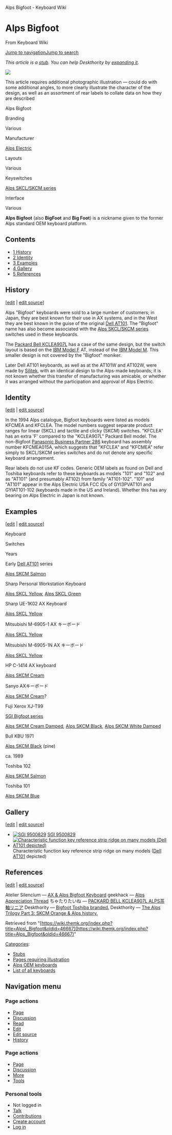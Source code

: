 Alps Bigfoot - Keyboard Wiki

Alps Bigfoot
============

From Keyboard Wiki 

[Jump to navigation](https://wiki.themk.org/index.php/Alps_Bigfoot#column-one)[Jump to search](https://wiki.themk.org/index.php/Alps_Bigfoot#searchInput)

*This article is a [stub](https://wiki.themk.org/index.php/Deskthority:stub "Deskthority:stub"). You can help Deskthority by [expanding it](https://wiki.themk.org/index.php?title=Alps_Bigfoot&action=edit).*

![](https://wiki.themk.org/images/1/1a/Template_icon--Illustration.png)

This article requires additional photographic illustration — could do with some additional angles, to more clearly illustrate the character of the design, as well as an assortment of rear labels to collate data on how they are described

Alps Bigfoot

Branding

Various

Manufacturer

[Alps Electric](https://wiki.themk.org/index.php/Alps_Electric "Alps Electric")

Layouts

Various

Keyswitches

[Alps SKCL/SKCM series](https://wiki.themk.org/index.php/Alps_SKCL/SKCM_series "Alps SKCL/SKCM series")

Interface

Various

**Alps Bigfoot** (also **BigFoot** and **Big Foot**) is a nickname given to the former Alps standard OEM keyboard platform.

Contents
--------

*   [1  History](https://wiki.themk.org/index.php/Alps_Bigfoot#History)
*   [2  Identity](https://wiki.themk.org/index.php/Alps_Bigfoot#Identity)
*   [3  Examples](https://wiki.themk.org/index.php/Alps_Bigfoot#Examples)
*   [4  Gallery](https://wiki.themk.org/index.php/Alps_Bigfoot#Gallery)
*   [5  References](https://wiki.themk.org/index.php/Alps_Bigfoot#References)

History
-------

\[[edit](https://wiki.themk.org/index.php?title=Alps_Bigfoot&veaction=edit&section=1 "Edit section: History") | [edit source](https://wiki.themk.org/index.php?title=Alps_Bigfoot&action=edit&section=1 "Edit section's source code: History")\]

Alps "Bigfoot" keyboards were sold to a large number of customers; in Japan, they are best known for their use in AX systems, and in the West they are best known in the guise of the original [Dell AT101](https://wiki.themk.org/index.php/Dell_AT101 "Dell AT101"). The "Bigfoot" name has also become associated with the [Alps SKCL/SKCM series](https://wiki.themk.org/index.php/Alps_SKCL/SKCM_series "Alps SKCL/SKCM series") switches used in these keyboards.

The [Packard Bell KCLEA907L](https://wiki.themk.org/index.php?title=Packard_Bell_KCLEA907L&action=edit&redlink=1 "Packard Bell KCLEA907L (page does not exist)") has a case of the same design, but the switch layout is based on the [IBM Model F](https://wiki.themk.org/index.php/IBM_Model_F "IBM Model F") AT, instead of the [IBM Model M](https://wiki.themk.org/index.php/IBM_Model_M "IBM Model M").<ref name="rzwv-GoldStar" /> This smaller design is not covered by the "Bigfoot" moniker.

Later Dell AT101 keyboards, as well as at the AT101W and AT102W, were made by [Silitek](https://wiki.themk.org/index.php/Silitek "Silitek"), with an identical design to the Alps-made keyboards; it is not known whether this transfer of manufacturing was amicable, or whether it was arranged without the participation and approval of Alps Electric.

Identity
--------

\[[edit](https://wiki.themk.org/index.php?title=Alps_Bigfoot&veaction=edit&section=2 "Edit section: Identity") | [edit source](https://wiki.themk.org/index.php?title=Alps_Bigfoot&action=edit&section=2 "Edit section's source code: Identity")\]

In the 1994 Alps catalogue, Bigfoot keyboards were listed as models KFCMEA and KFCLEA. The model numbers suggest separate product ranges for linear (SKCL) and tactile and clicky (SKCM) switches. "KFCLEA" has an extra 'F' compared to the "KCLEA907L" Packard Bell model. The non-Bigfoot [Panasonic Business Partner 286](https://wiki.themk.org/index.php/Panasonic_Business_Partner_286 "Panasonic Business Partner 286") keyboard has assembly number KFCMEA015A, which suggests that "KFCLEA" and "KFCMEA" refer simply to SKCL/SKCM series switches and do not denote any specific keyboard arrangement.

Rear labels do not use KF codes. Generic OEM labels as found on Dell and Toshiba keyboards refer to these keyboards as models "101"<ref name="at101-102" /> and "102"<ref name="dt-toshiba102" /> and as "AT101" (and presumably AT102) from family "AT101-102".<ref name="at101-102" /> "101" and "AT101" appear in the Alps Electric USA FCC IDs of GYI3PVAT101 and GYIAT101-102 (keyboards made in the US and Ireland). Whether this has any bearing on Alps Electric in Japan is not known.

Examples
--------

\[[edit](https://wiki.themk.org/index.php?title=Alps_Bigfoot&veaction=edit&section=3 "Edit section: Examples") | [edit source](https://wiki.themk.org/index.php?title=Alps_Bigfoot&action=edit&section=3 "Edit section's source code: Examples")\]

Keyboard

Switches

Years

Early [Dell AT101](https://wiki.themk.org/index.php/Dell_AT101 "Dell AT101") series

[Alps SKCM Salmon](https://wiki.themk.org/index.php/Alps_SKCM_Salmon "Alps SKCM Salmon")

Sharp Personal Workstation Keyboard<ref name="silencium" />

[Alps SKCL Yellow](https://wiki.themk.org/index.php/Alps_SKCL_Yellow "Alps SKCL Yellow"), [Alps SKCL Green](https://wiki.themk.org/index.php/Alps_SKCL_Green "Alps SKCL Green")

Sharp UE-1K02 AX Keyboard<ref name="silencium" />

[Alps SKCL Yellow](https://wiki.themk.org/index.php/Alps_SKCL_Yellow "Alps SKCL Yellow")

Mitsubishi M-6905-1 AX キーボード<ref name="silencium" />

[Alps SKCL Yellow](https://wiki.themk.org/index.php/Alps_SKCL_Yellow "Alps SKCL Yellow")

Mitsubishi M-6905-1N AX キーボード<ref name="silencium" />

[Alps SKCL Yellow](https://wiki.themk.org/index.php/Alps_SKCL_Yellow "Alps SKCL Yellow")

HP C-1414 AX keyboard<ref name="silencium" />

[Alps SKCM Cream](https://wiki.themk.org/index.php/Alps_SKCM_Cream "Alps SKCM Cream")

Sanyo AXキーボード<ref name="silencium" />

[Alps SKCM Cream](https://wiki.themk.org/index.php/Alps_SKCM_Cream "Alps SKCM Cream")?

Fuji Xerox XJ-T99<ref name="silencium" />

[SGI Bigfoot series](https://wiki.themk.org/index.php/SGI_Bigfoot_series "SGI Bigfoot series")

[Alps SKCM Cream Damped](https://wiki.themk.org/index.php/Alps_SKCM_Cream_Damped "Alps SKCM Cream Damped"), [Alps SKCM Black](https://wiki.themk.org/index.php/Alps_SKCM_Black "Alps SKCM Black"), [Alps SKCM White Damped](https://wiki.themk.org/index.php/Alps_SKCM_White_Damped "Alps SKCM White Damped")

Bull KBU 1971<ref name="gh-KBU1971" />

[Alps SKCM Black](https://wiki.themk.org/index.php/Alps_SKCM_Black "Alps SKCM Black") (pine)

ca. 1989

Toshiba 102<ref name="dt-toshiba102" />

[Alps SKCM Salmon](https://wiki.themk.org/index.php/Alps_SKCM_Salmon "Alps SKCM Salmon")

Toshiba 101

[Alps SKCM Blue](https://wiki.themk.org/index.php/Alps_SKCM_Blue "Alps SKCM Blue")

Gallery
-------

\[[edit](https://wiki.themk.org/index.php?title=Alps_Bigfoot&veaction=edit&section=4 "Edit section: Gallery") | [edit source](https://wiki.themk.org/index.php?title=Alps_Bigfoot&action=edit&section=4 "Edit section's source code: Gallery")\]

*   [![SGI 9500829](https://wiki.themk.org/images/thumb/0/09/SGI_9500829_--_top.jpg/500px-SGI_9500829_--_top.jpg)](https://wiki.themk.org/index.php/File:SGI_9500829_--_top.jpg "SGI 9500829") [SGI 9500829](https://wiki.themk.org/index.php/SGI_9500829 "SGI 9500829") 
*   [![Characteristic function key reference strip ridge on many models (Dell AT101 depicted)](https://wiki.themk.org/images/thumb/4/49/Dell_Old_Logo.jpg/453px-Dell_Old_Logo.jpg)](https://wiki.themk.org/index.php/File:Dell_Old_Logo.jpg "Characteristic function key reference strip ridge on many models (Dell AT101 depicted)") Characteristic function key reference strip ridge on many models ([Dell AT101](https://wiki.themk.org/index.php/Dell_AT101 "Dell AT101") depicted) 

References
----------

\[[edit](https://wiki.themk.org/index.php?title=Alps_Bigfoot&veaction=edit&section=5 "Edit section: References") | [edit source](https://wiki.themk.org/index.php?title=Alps_Bigfoot&action=edit&section=5 "Edit section's source code: References")\]

<references> <ref name="silencium">Atelier Silencium — [AX & Alps Bigfoot Keyboard](http://www5f.biglobe.ne.jp/~silencium/keyboard/html/ax.html)</ref> <ref name="gh-KBU1971">geekhack — [Alps Appreciation Thread](http://geekhack.org/index.php?topic=45456.msg1197971#msg1197971)</ref> <ref name="rzwv-GoldStar">ちゃたりたいね — [PACKARD BELL KCLEA907L ALPS茶軸リニア](http://kbd.rzw.jp/alps/packard_bell_kclea907l/)</ref> <ref name="dt-toshiba102">Deskthority — [Bigfoot Toshiba branded.](https://deskthority.net/keyboards-f2/dell-101-with-toshiba-brand-t10673.html)</ref> <ref name="at101-102">Deskthority — [The Alps Trilogy Part 3: SKCM Orange & Alps history.](https://deskthority.net/review-f45/the-alps-trilogy-part-3-skcm-orange-alps-history-t13332-30.html)</ref> </references>

Retrieved from "[https://wiki.themk.org/index.php?title=Alps\_Bigfoot&oldid=46667](https://wiki.themk.org/index.php?title=Alps_Bigfoot&oldid=46667)"

[Categories](https://wiki.themk.org/index.php/Special:Categories "Special:Categories"):

*   [Stubs](https://wiki.themk.org/index.php/Category:Stubs "Category:Stubs")
*   [Pages requiring illustration](https://wiki.themk.org/index.php/Category:Pages_requiring_illustration "Category:Pages requiring illustration")
*   [Alps OEM keyboards](https://wiki.themk.org/index.php/Category:Alps_OEM_keyboards "Category:Alps OEM keyboards")
*   [List of all keyboards](https://wiki.themk.org/index.php/Category:List_of_all_keyboards "Category:List of all keyboards")

Navigation menu
---------------

### Page actions

*   [Page](https://wiki.themk.org/index.php/Alps_Bigfoot "View the content page [c]")
*   [Discussion](https://wiki.themk.org/index.php?title=Talk:Alps_Bigfoot&action=edit&redlink=1 "Discussion about the content page (page does not exist) [t]")
*   [Read](https://wiki.themk.org/index.php/Alps_Bigfoot)
*   [Edit](https://wiki.themk.org/index.php?title=Alps_Bigfoot&veaction=edit "Edit this page [v]")
*   [Edit source](https://wiki.themk.org/index.php?title=Alps_Bigfoot&action=edit "Edit the source code of this page [e]")
*   [History](https://wiki.themk.org/index.php?title=Alps_Bigfoot&action=history "Past revisions of this page [h]")

### Page actions

*   [Page](https://wiki.themk.org/index.php/Alps_Bigfoot "Page")
*   [Discussion](https://wiki.themk.org/index.php?title=Talk:Alps_Bigfoot&action=edit&redlink=1 " (page does not exist)")
*   [More](https://wiki.themk.org/index.php/Alps_Bigfoot#p-cactions)
*   [Tools](https://wiki.themk.org/index.php/Alps_Bigfoot#p-tb "Tools")

### Personal tools

*   Not logged in
*   [Talk](https://wiki.themk.org/index.php/Special:MyTalk "Discussion about edits from this IP address [n]")
*   [Contributions](https://wiki.themk.org/index.php/Special:MyContributions "A list of edits made from this IP address [y]")
*   [Create account](https://wiki.themk.org/index.php?title=Special:CreateAccount&returnto=Alps+Bigfoot "You are encouraged to create an account and log in; however, it is not mandatory")
*   [Log in](https://wiki.themk.org/index.php?title=Special:UserLogin&returnto=Alps+Bigfoot "You are encouraged to log in; however, it is not mandatory [o]")

[](https://wiki.themk.org/index.php/Main_Page) [](https://wiki.themk.org/index.php/Alps_Bigfoot#sidebar "Jump to navigation")[](https://wiki.themk.org/index.php/Alps_Bigfoot#p-personal "user tools")[](https://wiki.themk.org/index.php/Alps_Bigfoot#globalWrapper "back to top")